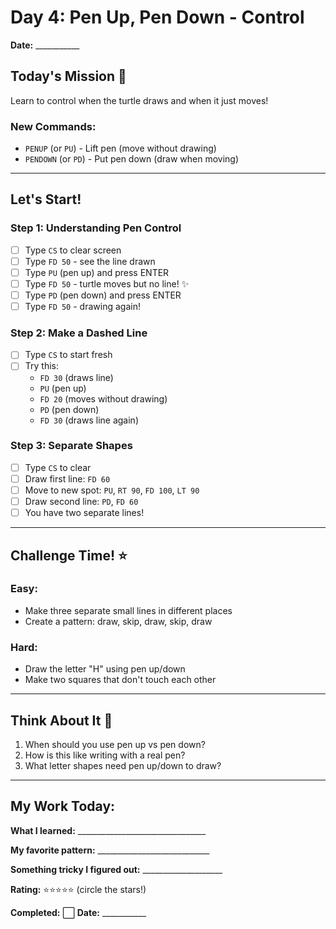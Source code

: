 # Day 4: Pen Up, Pen Down - Control

**Date:** ___________

## Today's Mission 🚀
Learn to control when the turtle draws and when it just moves!

### New Commands:
- `PENUP` (or `PU`) - Lift pen (move without drawing)
- `PENDOWN` (or `PD`) - Put pen down (draw when moving)

---

## Let's Start! 

### Step 1: Understanding Pen Control
- [ ] Type `CS` to clear screen
- [ ] Type `FD 50` - see the line drawn
- [ ] Type `PU` (pen up) and press ENTER
- [ ] Type `FD 50` - turtle moves but no line! ✨
- [ ] Type `PD` (pen down) and press ENTER
- [ ] Type `FD 50` - drawing again!

### Step 2: Make a Dashed Line
- [ ] Type `CS` to start fresh
- [ ] Try this:
  - `FD 30` (draws line)
  - `PU` (pen up)
  - `FD 20` (moves without drawing)
  - `PD` (pen down)
  - `FD 30` (draws line again)

### Step 3: Separate Shapes
- [ ] Type `CS` to clear
- [ ] Draw first line: `FD 60`
- [ ] Move to new spot: `PU`, `RT 90`, `FD 100`, `LT 90`
- [ ] Draw second line: `PD`, `FD 60`
- [ ] You have two separate lines!

---

## Challenge Time! ⭐

### Easy:
- Make three separate small lines in different places
- Create a pattern: draw, skip, draw, skip, draw

### Hard:
- Draw the letter "H" using pen up/down
- Make two squares that don't touch each other

---

## Think About It 🤔
1. When should you use pen up vs pen down?
2. How is this like writing with a real pen?
3. What letter shapes need pen up/down to draw?

---

## My Work Today:
**What I learned:** ________________________________

**My favorite pattern:** ____________________________

**Something tricky I figured out:** ____________________

**Rating:** ⭐⭐⭐⭐⭐ (circle the stars!)

**Completed:** ⬜ **Date:** ___________
